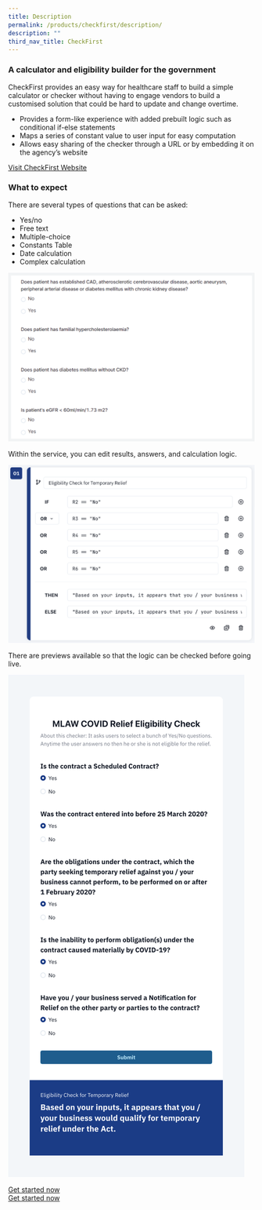 ```yaml
---
title: Description
permalink: /products/checkfirst/description/
description: ""
third_nav_title: CheckFirst
---
```

### **A calculator and eligibility builder for the government**

CheckFirst provides an easy way for healthcare staff to build a simple calculator or checker without having to engage vendors to build a customised solution that could be hard to update and change overtime.

*   Provides a form-like experience with added prebuilt logic such as conditional if-else statements
*   Maps a series of constant value to user input for easy computation
*   Allows easy sharing of the checker through a URL or by embedding it on the agency’s website

[Visit CheckFirst Website](https://www.checkfirst.gov.sg/)

### **What to expect**

There are several types of questions that can be asked:
* Yes/no
* Free text
* Multiple-choice  
* Constants Table
* Date calculation
* Complex calculation

![](/images/Asset%201@5.png)

Within the service, you can edit results, answers, and calculation logic.

![](/images/Yes_No%20step%203.png)

There are previews available so that the logic can be checked before going live.

![](/images/Yes_No%20Eligible%20result.png)

[Get started now](https://staging.d2p0smzkoz0iqs.amplifyapp.com/products/CheckFirst/get-started/)  
[Get started now](https://cms.isomer.gov.sg/sites/ttsh-ogpshowcase/products/CheckFirst/get-started/)